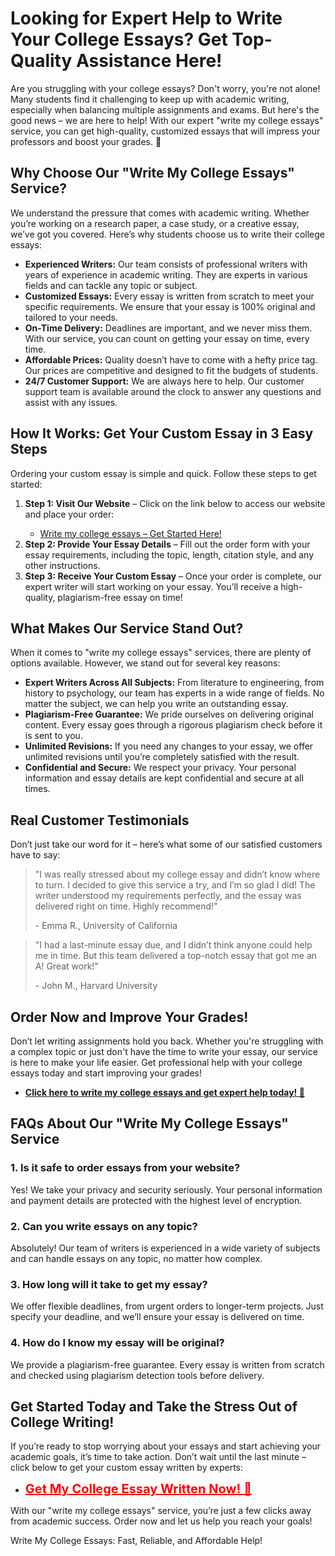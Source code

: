 <h1>Looking for Expert Help to Write Your College Essays? Get Top-Quality Assistance Here!</h1>

<p>Are you struggling with your college essays? Don't worry, you're not alone! Many students find it challenging to keep up with academic writing, especially when balancing multiple assignments and exams. But here's the good news – we are here to help! With our expert "write my college essays" service, you can get high-quality, customized essays that will impress your professors and boost your grades. 🌟</p>

<h2>Why Choose Our "Write My College Essays" Service?</h2>

<p>We understand the pressure that comes with academic writing. Whether you’re working on a research paper, a case study, or a creative essay, we’ve got you covered. Here’s why students choose us to write their college essays:</p>

<ul>
  <li><strong>Experienced Writers:</strong> Our team consists of professional writers with years of experience in academic writing. They are experts in various fields and can tackle any topic or subject.</li>
  <li><strong>Customized Essays:</strong> Every essay is written from scratch to meet your specific requirements. We ensure that your essay is 100% original and tailored to your needs.</li>
  <li><strong>On-Time Delivery:</strong> Deadlines are important, and we never miss them. With our service, you can count on getting your essay on time, every time.</li>
  <li><strong>Affordable Prices:</strong> Quality doesn’t have to come with a hefty price tag. Our prices are competitive and designed to fit the budgets of students.</li>
  <li><strong>24/7 Customer Support:</strong> We are always here to help. Our customer support team is available around the clock to answer any questions and assist with any issues.</li>
</ul>

<h2>How It Works: Get Your Custom Essay in 3 Easy Steps</h2>

<p>Ordering your custom essay is simple and quick. Follow these steps to get started:</p>

<ol>
  <li><strong>Step 1: Visit Our Website</strong> – Click on the link below to access our website and place your order:</li>
  <ul>
    <li><a href="https://tinyurl.com/topessay?keyword=write+my+college+essays">Write my college essays – Get Started Here!</a></li>
  </ul>
  
  <li><strong>Step 2: Provide Your Essay Details</strong> – Fill out the order form with your essay requirements, including the topic, length, citation style, and any other instructions.</li>
  
  <li><strong>Step 3: Receive Your Custom Essay</strong> – Once your order is complete, our expert writer will start working on your essay. You’ll receive a high-quality, plagiarism-free essay on time!</li>
</ol>

<h2>What Makes Our Service Stand Out?</h2>

<p>When it comes to "write my college essays" services, there are plenty of options available. However, we stand out for several key reasons:</p>

<ul>
  <li><strong>Expert Writers Across All Subjects:</strong> From literature to engineering, from history to psychology, our team has experts in a wide range of fields. No matter the subject, we can help you write an outstanding essay.</li>
  <li><strong>Plagiarism-Free Guarantee:</strong> We pride ourselves on delivering original content. Every essay goes through a rigorous plagiarism check before it is sent to you.</li>
  <li><strong>Unlimited Revisions:</strong> If you need any changes to your essay, we offer unlimited revisions until you’re completely satisfied with the result.</li>
  <li><strong>Confidential and Secure:</strong> We respect your privacy. Your personal information and essay details are kept confidential and secure at all times.</li>
</ul>

<h2>Real Customer Testimonials</h2>

<p>Don’t just take our word for it – here’s what some of our satisfied customers have to say:</p>

<blockquote>
  <p>"I was really stressed about my college essay and didn’t know where to turn. I decided to give this service a try, and I’m so glad I did! The writer understood my requirements perfectly, and the essay was delivered right on time. Highly recommend!"</p>
  <footer>- Emma R., University of California</footer>
</blockquote>

<blockquote>
  <p>"I had a last-minute essay due, and I didn’t think anyone could help me in time. But this team delivered a top-notch essay that got me an A! Great work!"</p>
  <footer>- John M., Harvard University</footer>
</blockquote>

<h2>Order Now and Improve Your Grades!</h2>

<p>Don’t let writing assignments hold you back. Whether you're struggling with a complex topic or just don't have the time to write your essay, our service is here to make your life easier. Get professional help with your college essays today and start improving your grades!</p>

<ul>
  <li><a href="https://tinyurl.com/topessay?keyword=write+my+college+essays" style="font-weight: bold;">Click here to write my college essays and get expert help today! 🚀</a></li>
</ul>

<h2>FAQs About Our "Write My College Essays" Service</h2>

<h3>1. Is it safe to order essays from your website?</h3>
<p>Yes! We take your privacy and security seriously. Your personal information and payment details are protected with the highest level of encryption.</p>

<h3>2. Can you write essays on any topic?</h3>
<p>Absolutely! Our team of writers is experienced in a wide variety of subjects and can handle essays on any topic, no matter how complex.</p>

<h3>3. How long will it take to get my essay?</h3>
<p>We offer flexible deadlines, from urgent orders to longer-term projects. Just specify your deadline, and we’ll ensure your essay is delivered on time.</p>

<h3>4. How do I know my essay will be original?</h3>
<p>We provide a plagiarism-free guarantee. Every essay is written from scratch and checked using plagiarism detection tools before delivery.</p>

<h2>Get Started Today and Take the Stress Out of College Writing!</h2>

<p>If you’re ready to stop worrying about your essays and start achieving your academic goals, it’s time to take action. Don’t wait until the last minute – click below to get your custom essay written by experts:</p>

<ul>
  <li><a href="https://tinyurl.com/topessay?keyword=write+my+college+essays" style="font-size: 20px; font-weight: bold; color: red;">Get My College Essay Written Now! 📝</a></li>
</ul>

<p>With our "write my college essays" service, you’re just a few clicks away from academic success. Order now and let us help you reach your goals!</p>
Write My College Essays: Fast, Reliable, and Affordable Help!
